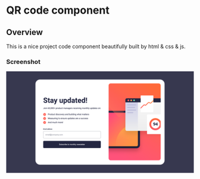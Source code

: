 # QR code component

## Overview

This is a nice project code component beautifully built by html & css & js.

### Screenshot

![](./assets/images/Frontend-Mentor-Newsletter-sign-up-form-with-success-message.png)
